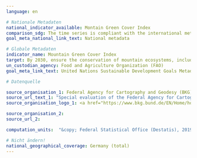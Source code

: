 ```yaml
---
language: en

# Nationale Metadaten
national_indicator_available: Montain Green Cover Index
comparison_sdg: The time series is compliant with the international metadata describtion.
goal_meta_national_link_text: National metadata

# Globale Metadaten
indicator_name: Mountain Green Cover Index
target: By 2030, ensure the conservation of mountain ecosystems, including their biodiversity, in order to enhance their capacity to provide benefits that are essential for sustainable development
un_custodian_agency: Food and Agriculture Organization (FAO)
goal_meta_link_text: United Nations Sustainable Development Goals Metadata

# Datenquelle

source_organisation_1: Federal Agency for Cartography and Geodesy (BKG)
source_url_text_1: "Special evaluation of the Federal Agency for Cartography and Geodesy"
source_organisation_logo_1: <a href="https://www.bkg.bund.de/EN/Home/home.html"><img src="https://g205sdgs.github.io/sdg-indicators/public/LogosEn/bkg.png" alt="Logo BKG" /></a>

source_organisation_2:
source_url_2:

computation_units:  "&copy; Federal Statistical Office (Destatis), 2019"

# Nicht ändern!
national_geographical_coverage: Germany (total)
---
```

